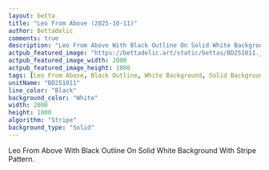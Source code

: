 ```yaml
---
layout: betta
title: "Leo From Above (2025-10-11)"
author: Bettadelic
comments: true
description: "Leo From Above With Black Outline On Solid White Background With Stripe Pattern."
actpub_featured_image: "https://bettadelic.art/static/bettas/BD251011.jpg"
actpub_featured_image_width: 2000
actpub_featured_image_height: 1000
tags: [Leo From Above, Black Outline, White Background, Solid Background Pattern, Stripe Pattern, October 2025]
unitName: "BD251011"
line_color: "Black"
background_color: "White"
width: 2000
height: 1000
algorithm: "Stripe"
background_type: "Solid"
---
```


Leo From Above With Black Outline On Solid White Background With Stripe Pattern.
